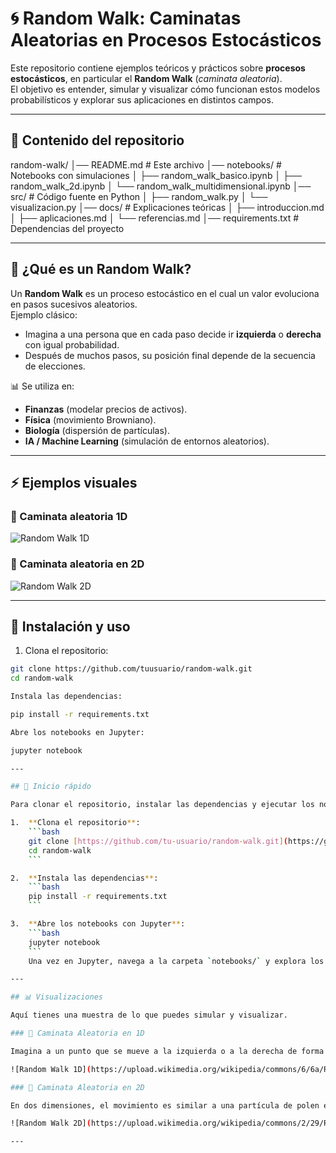 # 🌀 Random Walk: Caminatas Aleatorias en Procesos Estocásticos  

Este repositorio contiene ejemplos teóricos y prácticos sobre **procesos estocásticos**, en particular el **Random Walk** (*caminata aleatoria*).  
El objetivo es entender, simular y visualizar cómo funcionan estos modelos probabilísticos y explorar sus aplicaciones en distintos campos.  

---

## 📖 Contenido del repositorio  

random-walk/
│── README.md # Este archivo
│── notebooks/ # Notebooks con simulaciones
│ ├── random_walk_basico.ipynb
│ ├── random_walk_2d.ipynb
│ └── random_walk_multidimensional.ipynb
│── src/ # Código fuente en Python
│ ├── random_walk.py
│ └── visualizacion.py
│── docs/ # Explicaciones teóricas
│ ├── introduccion.md
│ ├── aplicaciones.md
│ └── referencias.md
│── requirements.txt # Dependencias del proyecto


---

## 🧮 ¿Qué es un Random Walk?  

Un **Random Walk** es un proceso estocástico en el cual un valor evoluciona en pasos sucesivos aleatorios.  
Ejemplo clásico:  
- Imagina a una persona que en cada paso decide ir **izquierda** o **derecha** con igual probabilidad.  
- Después de muchos pasos, su posición final depende de la secuencia de elecciones.  

📊 Se utiliza en:  
- **Finanzas** (modelar precios de activos).  
- **Física** (movimiento Browniano).  
- **Biología** (dispersión de partículas).  
- **IA / Machine Learning** (simulación de entornos aleatorios).  

---

## ⚡ Ejemplos visuales  

### 🔹 Caminata aleatoria 1D  
![Random Walk 1D](https://upload.wikimedia.org/wikipedia/commons/6/6a/Random_walk_5000.svg)  

### 🔹 Caminata aleatoria en 2D  
![Random Walk 2D](https://upload.wikimedia.org/wikipedia/commons/2/29/RandomWalk_1000.gif)  

---

## 🚀 Instalación y uso  

1. Clona el repositorio:  
```bash
git clone https://github.com/tuusuario/random-walk.git
cd random-walk

Instala las dependencias:

pip install -r requirements.txt

Abre los notebooks en Jupyter:

jupyter notebook

---

## 🚀 Inicio rápido

Para clonar el repositorio, instalar las dependencias y ejecutar los notebooks, sigue estos sencillos pasos:

1.  **Clona el repositorio**:
    ```bash
    git clone [https://github.com/tu-usuario/random-walk.git](https://github.com/tu-usuario/random-walk.git)
    cd random-walk
    ```

2.  **Instala las dependencias**:
    ```bash
    pip install -r requirements.txt
    ```

3.  **Abre los notebooks con Jupyter**:
    ```bash
    jupyter notebook
    ```
    Una vez en Jupyter, navega a la carpeta `notebooks/` y explora los ejemplos.

---

## 📊 Visualizaciones

Aquí tienes una muestra de lo que puedes simular y visualizar.

### 🔹 Caminata Aleatoria en 1D

Imagina a un punto que se mueve a la izquierda o a la derecha de forma aleatoria en una línea. Su posición final es el resultado de una serie de decisiones binarias.

![Random Walk 1D](https://upload.wikimedia.org/wikipedia/commons/6/6a/Random_walk_5000.svg)

### 🔹 Caminata Aleatoria en 2D

En dos dimensiones, el movimiento es similar a una partícula de polen en el agua (movimiento browniano). En cada paso, la partícula puede moverse en cualquier dirección, creando una trayectoria errática y fascinante.

![Random Walk 2D](https://upload.wikimedia.org/wikipedia/commons/2/29/RandomWalk_1000.gif)

---